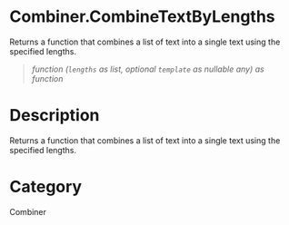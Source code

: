 # Combiner.CombineTextByLengths
Returns a function that combines a list of text into a single text using the specified lengths.
> _function (<code>lengths</code> as list, optional <code>template</code> as nullable any) as function_

# Description 
Returns a function that combines a list of text into a single text using the specified lengths.
# Category 
Combiner
